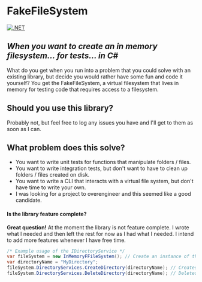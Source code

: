<!-- https://dillinger.io/ for modifying the MD file and viewing changes in realtime -->

# FakeFileSystem

[![.NET](https://github.com/AlexandreSanscartier/FakeFileSystem/actions/workflows/dotnet.yml/badge.svg)](https://github.com/AlexandreSanscartier/FakeFileSystem/actions/workflows/dotnet.yml)

## _When you want to create an in memory filesystem... for tests... in C#_
What do you get when you run into a problem that you could solve with an existing library, but decide you would rather have some fun and code it yourself? You get the FakeFileSystem, a virtual filesystem that lives in memory for testing code that requires access to a filesystem.

## Should you use this library?
Probably not, but feel free to log any issues you have and I'll get to them as soon as I can. 

## What problem does this solve?

- You want to write unit tests for functions that manipulate folders / files.
- You want to write integration tests, but don't want to have to clean up folders / files created on disk.
- You want to write a CLI that interacts with a virtual file system, but don't have time to write your own.
- I was looking for a project to overengineer and this seemed like a good candidate.

#### Is the library feature complete?
**Great question!**
At the moment the library is not feature complete. I wrote what I needed and then left the rest for now as I had what I needed. I intend to add more features whenever I have free time. 

```csharp
/* Example usage of the IDirectoryService */
var fileSystem = new InMemoryFFileSystem(); // Create an instance of the InMemoryFFileSystem class.
var directoryName = "MyDirectory";
fileSystem.DirectoryServices.CreateDirectory(directoryName); // Creates a new directory called "MyDirectory"
fileSystem.DirectoryServices.DeleteDirectory(directoryName); // Deletes the "MyDirectory" directory
```